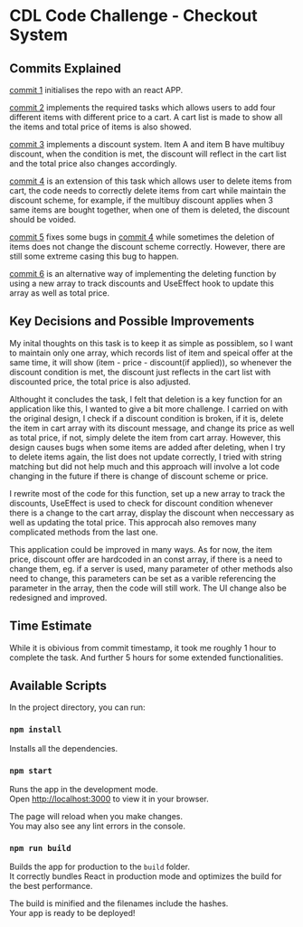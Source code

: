 # CDL Code Challenge - Checkout System

## Commits Explained
[commit 1](https://github.com/627965745/CDL-checkout-system-/commit/a640bc314b6c895df38e43050b7269d09db317b8) initialises the repo with an react APP.

[commit 2](https://github.com/627965745/CDL-checkout-system-/commit/6937558ebd5fbdf7192a7046d61d1da6f92f563e) implements the required tasks which allows users to add four different items with different price to a cart. A cart list is made to show all the items and total price of items is also showed. 

[commit 3](https://github.com/627965745/CDL-checkout-system-/commit/0cd3f11bacd5138971a274ab1d5a7a72a4405eaa) implements a discount system. Item A and item B have multibuy discount, when the condition is met, the discount will reflect in the cart list and the total price also changes accordingly.

[commit 4](https://github.com/627965745/CDL-checkout-system-/commit/d08a480ac6f548538ee9b0c2b6a44b948ea3bb41) is an extension of this task which allows user to delete items from cart, the code needs to correctly delete items from cart while maintain the discount scheme, for example, if the multibuy discount applies when 3 same items are bought together, when one of them is deleted, the discount should be voided.

[commit 5](https://github.com/627965745/CDL-checkout-system-/commit/bc34b1305853d6cac66c2bd3a906496df5cc0b98) fixes some bugs in [commit 4](https://github.com/627965745/CDL-checkout-system-/commit/d08a480ac6f548538ee9b0c2b6a44b948ea3bb41) while sometimes the deletion of items does not change the discount scheme correctly. However, there are still some extreme casing this bug to happen.

[commit 6](https://github.com/627965745/CDL-checkout-system-/commit/ee61a4055b740aae8709c5fa9ac991fccba15bf9) is an alternative way of implementing the deleting function by using a new array to track discounts and UseEffect hook to update this array as well as total price.

## Key Decisions and Possible Improvements
My inital thoughts on this task is to keep it as simple as possiblem, so I want to maintain only one array, which records list of item and speical offer at the same time, it will show (item - price - discount(if applied)), so whenever the discount condition is met, the discount just reflects in the cart list with discounted price, the total price is also adjusted.

Althought it concludes the task, I felt that deletion is a key function for an application like this, I wanted to give a bit more challenge. I carried on with the original design, I check if a discount condition is broken, if it is, delete the item in cart array with its discount message, and change its price as well as total price, if not, simply delete the item from cart array. However, this design causes bugs when some items are added after deleting, when I try to delete items again, the list does not update correctly, I tried with string matching but did not help much and this approach will involve a lot code changing in the future if there is change of discount scheme or price.

I rewrite most of the code for this function, set up a new array to track the discounts, UseEffect is used to check for discount condition whenever there is a change to the cart array, display the discount when neccessary as well as updating the total price. This approcah also removes many complicated methods from the last one.

This application could be improved in many ways. As for now, the item price, discount offer are hardcoded in an const array, if there is a need to change them, eg. if a server is used, many parameter of other methods also need to change, this parameters can be set as a varible referencing the parameter in the array, then the code will still work. The UI change also be redesigned and improved.


## Time Estimate
While it is obivious from commit timestamp, it took me roughly 1 hour to complete the task.
And further 5 hours for some extended functionalities.

## Available Scripts

In the project directory, you can run:

### `npm install`
Installs all the dependencies.

### `npm start`

Runs the app in the development mode.\
Open [http://localhost:3000](http://localhost:3000) to view it in your browser.

The page will reload when you make changes.\
You may also see any lint errors in the console.

### `npm run build`

Builds the app for production to the `build` folder.\
It correctly bundles React in production mode and optimizes the build for the best performance.

The build is minified and the filenames include the hashes.\
Your app is ready to be deployed!


